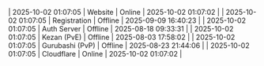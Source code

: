 | 2025-10-02 01:07:05 | Website | Online | 2025-10-02 01:07:02 |
| 2025-10-02 01:07:05 | Registration | Offline | 2025-09-09 16:40:23 |
| 2025-10-02 01:07:05 | Auth Server | Offline | 2025-08-18 09:33:31 |
| 2025-10-02 01:07:05 | Kezan (PvE) | Offline | 2025-08-03 17:58:02 |
| 2025-10-02 01:07:05 | Gurubashi (PvP) | Offline | 2025-08-23 21:44:06 |
| 2025-10-02 01:07:05 | Cloudflare | Online | 2025-10-02 01:07:02 |
